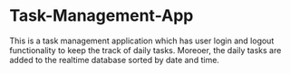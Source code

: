 # Task-Management-App

This is a task management application which has user login and logout functionality to keep the track of daily tasks.
Moreoer, the daily tasks are added to the realtime database sorted by date and time.
